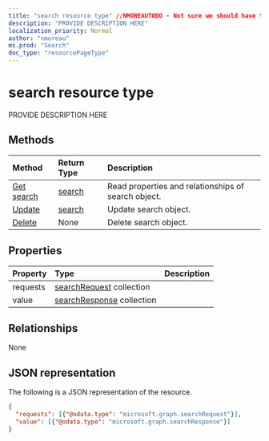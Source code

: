 ```yaml
---
title: "search resource type" //NMOREAUTODO - Not sure we should have this one. We should inject this into the 
description: "PROVIDE DESCRIPTION HERE"
localization_priority: Normal
author: "nmoreau"
ms.prod: "Search"
doc_type: "resourcePageType"
---
```


# search resource type

PROVIDE DESCRIPTION HERE

## Methods

| Method       | Return Type | Description |
|:-------------|:------------|:------------|
| [Get search](../api/search-get.md) | [search](search.md) | Read properties and relationships of search object. |
| [Update](../api/search-update.md) | [search](search.md) | Update search object. |
| [Delete](../api/search-delete.md) | None | Delete search object. |

## Properties

| Property     | Type        | Description |
|:-------------|:------------|:------------|
|requests|[searchRequest](searchrequest.md) collection||
|value|[searchResponse](searchresult.md) collection||

## Relationships

None

## JSON representation

The following is a JSON representation of the resource.

<!-- {
  "blockType": "resource",
  "optionalProperties": [

  ],
  "@odata.type": "microsoft.graph.search",
  "baseType": ""
}-->

```json
{
  "requests": [{"@odata.type": "microsoft.graph.searchRequest"}],
  "value": [{"@odata.type": "microsoft.graph.searchResponse"}]
}
```

<!-- uuid: 16cd6b66-4b1a-43a1-adaf-3a886856ed98
2019-02-04 14:57:30 UTC -->
<!-- {
  "type": "#page.annotation",
  "description": "search resource",
  "keywords": "",
  "section": "documentation",
  "tocPath": ""
}-->